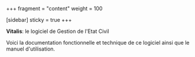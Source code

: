 +++
fragment = "content"
weight = 100

[sidebar]
  sticky = true
+++

**Vitalis**: le logiciel de Gestion de l'Etat Civil

Voici la documentation fonctionnelle et technique de ce logiciel ainsi que le manuel d'utilisation.